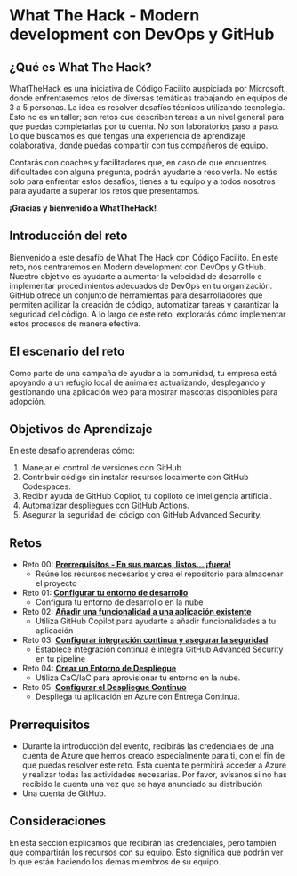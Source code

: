 # What The Hack - Modern development con DevOps y GitHub

## ¿Qué es What The Hack?

WhatTheHack es una iniciativa de Código Facilito auspiciada por Microsoft, donde enfrentaremos retos de diversas temáticas trabajando en equipos de 3 a 5 personas. La idea es resolver desafíos técnicos utilizando tecnología. Esto no es un taller; son retos que describen tareas a un nivel general para que puedas completarlas por tu cuenta. No son laboratorios paso a paso. Lo que buscamos es que tengas una experiencia de aprendizaje colaborativa, donde puedas compartir con tus compañeros de equipo. 

Contarás con coaches y facilitadores que, en caso de que encuentres dificultades con alguna pregunta, podrán ayudarte a resolverla. No estás solo para enfrentar estos desafíos, tienes a tu equipo y a todos nosotros para ayudarte a superar los retos que presentamos. 

**¡Gracias y bienvenido a WhatTheHack!**

## Introducción del reto

Bienvenido a este desafío de What The Hack con Código Facilito. En este reto, nos centraremos en Modern development con DevOps y GitHub. Nuestro objetivo es ayudarte a aumentar la velocidad de desarrollo e implementar procedimientos adecuados de DevOps en tu organización. GitHub ofrece un conjunto de herramientas para desarrolladores que permiten agilizar la creación de código, automatizar tareas y garantizar la seguridad del código. A lo largo de este reto, explorarás cómo implementar estos procesos de manera efectiva.

## El escenario del reto

Como parte de una campaña de ayudar a la comunidad, tu empresa está apoyando a un refugio local de animales actualizando, desplegando y gestionando una aplicación web para mostrar mascotas disponibles para adopción.

## Objetivos de Aprendizaje

En este desafio aprenderas cómo:

1. Manejar el control de versiones con GitHub.
2. Contribuir código sin instalar recursos localmente con GitHub Codespaces.
3. Recibir ayuda de GitHub Copilot, tu copiloto de inteligencia artificial.
4. Automatizar despliegues con GitHub Actions.
5. Asegurar la seguridad del código con GitHub Advanced Security.

## Retos

- Reto 00: **[Prerrequisitos - En sus marcas, listos… ¡fuera!](what-the-hack/Student/Challenge-00.md)**
	 - Reúne los recursos necesarios y crea el repositorio para almacenar el proyecto
- Reto 01: **[Configurar tu entorno de desarrollo](what-the-hack/Student/Challenge-01.md)**
	 - Configura tu entorno de desarrollo en la nube
- Reto 02: **[Añadir una funcionalidad a una aplicación existente](what-the-hack/Student/Challenge-02.md)**
	 - Utiliza GitHub Copilot para ayudarte a añadir funcionalidades a tu aplicación
- Reto 03: **[Configurar integración continua y asegurar la seguridad](what-the-hack/Student/Challenge-03.md)**
	 - Establece integración continua e integra GitHub Advanced Security en tu pipeline
- Reto 04: **[Crear un Entorno de Despliegue](what-the-hack/Student/Challenge-04.md)**
	 - Utiliza CaC/IaC para aprovisionar tu entorno en la nube.
- Reto 05: **[Configurar el Despliegue Continuo](what-the-hack/Student/Challenge-05.md)**
	 - Despliega tu aplicación en Azure con Entrega Continua.

## Prerrequisitos

- Durante la introducción del evento, recibirás las credenciales de una cuenta de Azure que hemos creado especialmente para ti, con el fin de que puedas resolver este reto. Esta cuenta te permitirá acceder a Azure y realizar todas las actividades necesarias. Por favor, avísanos si no has recibido la cuenta una vez que se haya anunciado su distribución
- Una cuenta de GitHub.

## Consideraciones

En esta sección explicamos que recibirán las credenciales, pero también que compartirán los recursos con su equipo. Esto significa que podrán ver lo que están haciendo los demás miembros de su equipo.
